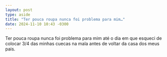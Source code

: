 ```yaml
---
layout: post
type: aside
title: "Ter pouca roupa nunca foi problema para mim…"
date: 2024-11-10 10:43 -0300
---
```

Ter pouca roupa nunca foi problema para mim até o dia em que esqueci de colocar 3/4 das minhas cuecas na mala antes de voltar da casa dos meus pais.